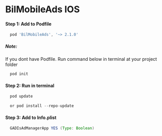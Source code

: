 # BilMobileAds IOS

#### Step 1: Add to Podfile
```gradle
  pod 'BilMobileAds', '~> 2.1.0'
```
##### Note:
If you dont have Podfile. Run command below in terminal at your project folder
```gradle
  pod init
```
#### Step 2: Run in terminal
```gradle
  pod update
  
  or pod install --repo-update
```

#### Step 3: Add to Info.plist
```gradle
  GADIsAdManagerApp YES (Type: Boolean)
```
